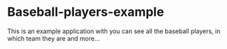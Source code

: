 # Baseball-players-example
This is an example application with you can see all the baseball players, in which team they are and more...
